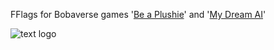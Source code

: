 <!-- @format -->

FFlags for Bobaverse games '[Be a Plushie](https://github.com/unchihugo/Be-a-Plushie-game)' and '[My Dream AI](https://github.com/unchihugo/Hangout-with-AI)'

![text logo](https://github.com/user-attachments/assets/65ed2c6e-dc5c-4771-af04-795b39f8f5d7)
